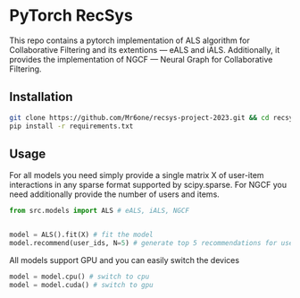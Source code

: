 # PyTorch RecSys

This repo contains a pytorch implementation of ALS algorithm for Collaborative Filtering and its extentions &mdash; eALS and iALS. Additionally, it provides the implementation of NGCF &mdash; Neural Graph for Collaborative Filtering.

## Installation 

```bash
git clone https://github.com/Mr6one/recsys-project-2023.git && cd recsys-project-2023
pip install -r requirements.txt
```

## Usage

For all models you need simply provide a single matrix X of user-item interactions in any sparse format supported by scipy.sparse. For NGCF you need additionally provide the number of users and items.
```python
from src.models import ALS # eALS, iALS, NGCF


model = ALS().fit(X) # fit the model
model.recommend(user_ids, N=5) # generate top 5 recommendations for users
```

All models support GPU and you can easily switch the devices

```python
model = model.cpu() # switch to cpu
model = model.cuda() # switch to gpu
```
